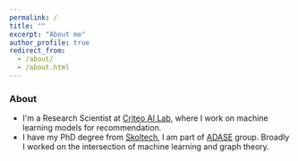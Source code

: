 ```yaml
---
permalink: /
title: ""
excerpt: "About me"
author_profile: true
redirect_from: 
  - /about/
  - /about.html
---
```



### About
* I'm a Research Scientist at [Criteo AI Lab](https://ailab.criteo.com/), where I work on machine learning models for recommendation.
* I have my PhD degree from [Skoltech](https://www.skoltech.ru/en/), I am part of [ADASE](http://adase.group/) group. Broadly I worked on the intersection of machine learning and graph theory. 


